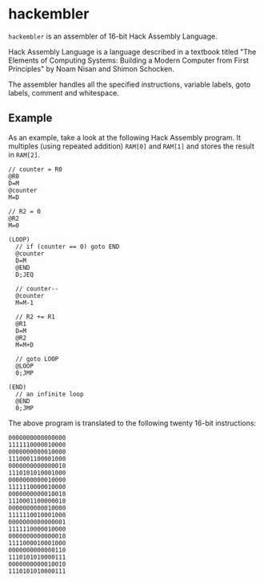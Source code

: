 # hackembler

`hackembler` is an assembler of 16-bit Hack Assembly Language.

Hack Assembly Language is a language described in a textbook titled "The Elements of Computing Systems: Building a Modern Computer from First Principles" by Noam Nisan and Shimon Schocken.

The assembler handles all the specified instructions, variable labels, goto labels, comment and whitespace.

## Example

As an example, take a look at the following Hack Assembly program.
It multiples (using repeated addition) `RAM[0]` and `RAM[1]` and stores the result in `RAM[2]`.

```
// counter = R0
@R0
D=M
@counter
M=D

// R2 = 0
@R2
M=0

(LOOP)
  // if (counter == 0) goto END
  @counter
  D=M
  @END
  D;JEQ

  // counter--
  @counter
  M=M-1

  // R2 += R1
  @R1
  D=M
  @R2
  M=M+D

  // goto LOOP
  @LOOP
  0;JMP

(END)
  // an infinite loop
  @END
  0;JMP
```

The above program is translated to the following twenty 16-bit instructions:

```
0000000000000000
1111110000010000
0000000000010000
1110001100001000
0000000000000010
1110101010001000
0000000000010000
1111110000010000
0000000000010010
1110001100000010
0000000000010000
1111110010001000
0000000000000001
1111110000010000
0000000000000010
1111000010001000
0000000000000110
1110101010000111
0000000000010010
1110101010000111
```

